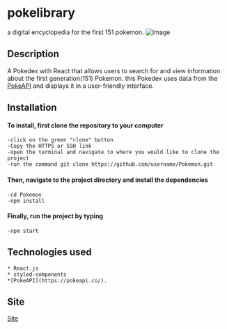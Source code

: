 # pokelibrary
a digital encyclopedia for the first 151 pokemon.
![image](https://user-images.githubusercontent.com/108766758/222988739-b80ea013-6939-441e-b3ad-aa9af435ecb5.png)

## Description
A Pokedex with React that allows users to search for and view information about the first generation(151) Pokemon. this Pokedex uses data from the [PokeAPI](https://pokeapi.co/) and displays it in a user-friendly interface.

## Installation
#### To install, first clone the repository to your computer
    -click on the green "clone" button
    -Copy the HTTPS or SSH link
    -open the terminal and navigate to where you would like to clone the project
    -run the command git clone https://github.com/username/Pokemon.git
    
#### Then, navigate to the project directory and install the dependencies
    -cd Pokemon
    -npm install

#### Finally, run the project by typing
    -npm start

## Technologies used  
    * React.js
    * styled-components
    *[PokeAPI](https://pokeapi.co/).

## Site
[Site](https://pokelibrary.netlify.app/)
